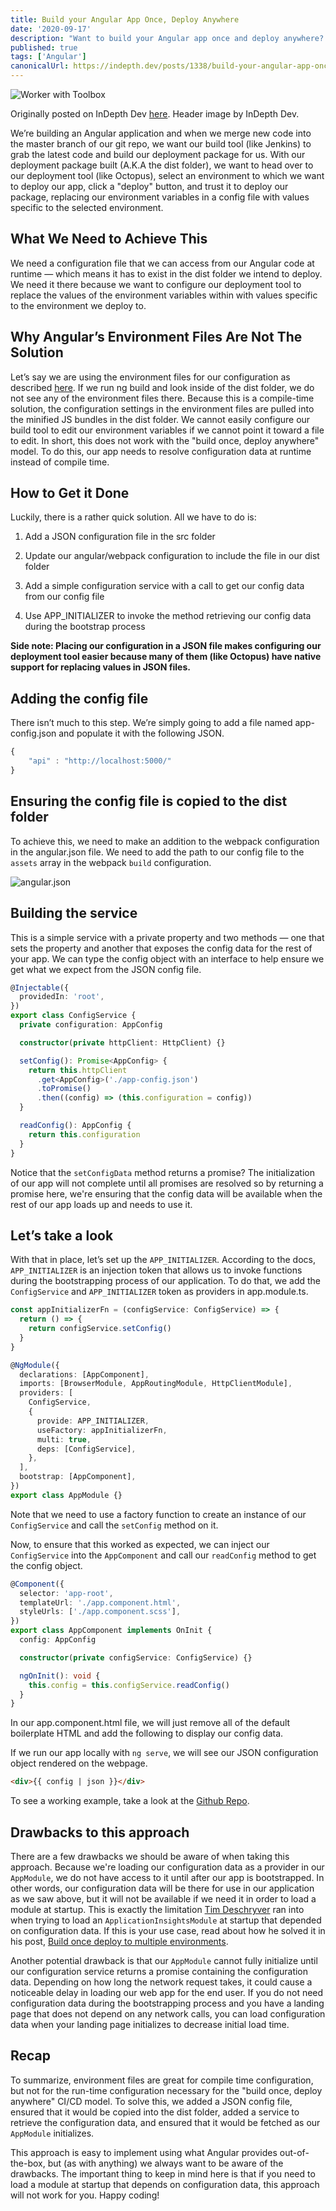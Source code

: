 ```yaml
---
title: Build your Angular App Once, Deploy Anywhere
date: '2020-09-17'
description: "Want to build your Angular app once and deploy anywhere? Learn why compile-time configuration isn't enough and how we can load configuration at run-time."
published: true
tags: ['Angular']
canonicalUrl: https://indepth.dev/posts/1338/build-your-angular-app-once-deploy-anywhere
---
```


![Worker with Toolbox](/static/images/build-once-deploy-anywhere/header-image.webp)

Originally posted on InDepth Dev [here](https://indepth.dev/posts/1338/build-your-angular-app-once-deploy-anywhere). Header image by InDepth Dev.

We’re building an Angular application and when we merge new code into the master branch of our git repo, we want our build tool (like Jenkins) to grab the latest code and build our deployment package for us. With our deployment package built (A.K.A the dist folder), we want to head over to our deployment tool (like Octopus), select an environment to which we want to deploy our app, click a "deploy" button, and trust it to deploy our package, replacing our environment variables in a config file with values specific to the selected environment.

## What We Need to Achieve This

We need a configuration file that we can access from our Angular code at runtime — which means it has to exist in the dist folder we intend to deploy. We need it there because we want to configure our deployment tool to replace the values of the environment variables within with values specific to the environment we deploy to.

## Why Angular’s Environment Files Are Not The Solution

Let’s say we are using the environment files for our configuration as described [here](https://angular.io/guide/build). If we run ng build and look inside of the dist folder, we do not see any of the environment files there. Because this is a compile-time solution, the configuration settings in the environment files are pulled into the minified JS bundles in the dist folder. We cannot easily configure our build tool to edit our environment variables if we cannot point it toward a file to edit. In short, this does not work with the "build once, deploy anywhere" model. To do this, our app needs to resolve configuration data at runtime instead of compile time.

## How to Get it Done

Luckily, there is a rather quick solution. All we have to do is:

1. Add a JSON configuration file in the src folder

2. Update our angular/webpack configuration to include the file in our dist folder

3. Add a simple configuration service with a call to get our config data from our config file

4. Use APP_INITIALIZER to invoke the method retrieving our config data during the bootstrap process

**Side note: Placing our configuration in a JSON file makes configuring our deployment tool easier because many of them (like Octopus) have native support for replacing values in JSON files.**

## Adding the config file

There isn’t much to this step. We’re simply going to add a file named app-config.json and populate it with the following JSON.

```typescript
{
    "api" : "http://localhost:5000/"
}
```

## Ensuring the config file is copied to the dist folder

To achieve this, we need to make an addition to the webpack configuration in the angular.json file. We need to add the path to our config file to the `assets` array in the webpack `build` configuration.

![angular.json](/static/images/build-once-deploy-anywhere/angularjson.png)

## Building the service

This is a simple service with a private property and two methods — one that sets the property and another that exposes the config data for the rest of your app. We can type the config object with an interface to help ensure we get what we expect from the JSON config file.

```typescript
@Injectable({
  providedIn: 'root',
})
export class ConfigService {
  private configuration: AppConfig

  constructor(private httpClient: HttpClient) {}

  setConfig(): Promise<AppConfig> {
    return this.httpClient
      .get<AppConfig>('./app-config.json')
      .toPromise()
      .then((config) => (this.configuration = config))
  }

  readConfig(): AppConfig {
    return this.configuration
  }
}
```

Notice that the `setConfigData` method returns a promise? The initialization of our app will not complete until all promises are resolved so by returning a promise here, we're ensuring that the config data will be available when the rest of our app loads up and needs to use it.

## Let’s take a look

With that in place, let’s set up the `APP_INITIALIZER`. According to the docs, `APP_INITIALIZER` is an injection token that allows us to invoke functions during the bootstrapping process of our application. To do that, we add the `ConfigService` and `APP_INITIALIZER` token as providers in app.module.ts.

```typescript
const appInitializerFn = (configService: ConfigService) => {
  return () => {
    return configService.setConfig()
  }
}

@NgModule({
  declarations: [AppComponent],
  imports: [BrowserModule, AppRoutingModule, HttpClientModule],
  providers: [
    ConfigService,
    {
      provide: APP_INITIALIZER,
      useFactory: appInitializerFn,
      multi: true,
      deps: [ConfigService],
    },
  ],
  bootstrap: [AppComponent],
})
export class AppModule {}
```

Note that we need to use a factory function to create an instance of our `ConfigService` and call the `setConfig` method on it.

Now, to ensure that this worked as expected, we can inject our `ConfigService` into the `AppComponent` and call our `readConfig` method to get the config object.

```typescript
@Component({
  selector: 'app-root',
  templateUrl: './app.component.html',
  styleUrls: ['./app.component.scss'],
})
export class AppComponent implements OnInit {
  config: AppConfig

  constructor(private configService: ConfigService) {}

  ngOnInit(): void {
    this.config = this.configService.readConfig()
  }
}
```

In our app.component.html file, we will just remove all of the default boilerplate HTML and add the following to display our config data.

If we run our app locally with `ng serve`, we will see our JSON configuration object rendered on the webpage.

```html
<div>{{ config | json }}</div>
```

To see a working example, take a look at the [Github Repo](https://github.com/KylerJohnsonDev/ng-runtime-config).

## Drawbacks to this approach

There are a few drawbacks we should be aware of when taking this approach. Because we're loading our configuration data as a provider in our `AppModule`, we do not have access to it until after our app is bootstrapped. In other words, our configuration data will be there for use in our application as we saw above, but it will not be available if we need it in order to load a module at startup. This is exactly the limitation [Tim Deschryver](https://indepth.dev/authors/1010/timdeschryver) ran into when trying to load an `ApplicationInsightsModule` at startup that depended on configuration data. If this is your use case, read about how he solved it in his post, [Build once deploy to multiple environments](https://admin.indepth.dev/build-once-deploy-to-multiple-environments/).

Another potential drawback is that our `AppModule` cannot fully initialize until our configuration service returns a promise containing the configuration data. Depending on how long the network request takes, it could cause a noticeable delay in loading our web app for the end user. If you do not need configuration data during the bootstrapping process and you have a landing page that does not depend on any network calls, you can load configuration data when your landing page initializes to decrease initial load time.

## Recap

To summarize, environment files are great for compile time configuration, but not for the run-time configuration necessary for the "build once, deploy anywhere" CI/CD model. To solve this, we added a JSON config file, ensured that it would be copied into the dist folder, added a service to retrieve the configuration data, and ensured that it would be fetched as our `AppModule` initializes.

This approach is easy to implement using what Angular provides out-of-the-box, but (as with anything) we always want to be aware of the drawbacks. The important thing to keep in mind here is that if you need to load a module at startup that depends on configuration data, this approach will not work for you. Happy coding!
